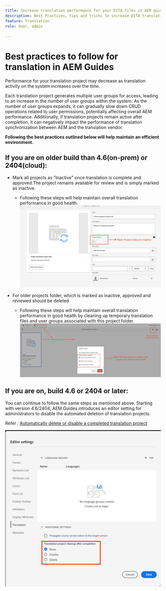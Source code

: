 ```yaml
---
title: Increase translation performance for your DITA files in AEM guides 
description: Best Practices, tips and tricks to increase DITA translation project performance in AEM Guides 
feature: Translation
role: User, admin

---
```

# Best practices to follow for translation in AEM Guides 

Performance for your translation project may decrease as translation activity on the system increases over the time.

Each translation project generates multiple user groups for access, leading to an increase in the number of user groups within the system. As the number of user groups expands, it can gradually slow down CRUD operations related to user permissions, potentially affecting overall AEM performance. Additionally, if translation projects remain active after completion, it can negatively impact the performance of translation synchronization between AEM and the translation vendor.

**Following the best practices outlined below will help maintain an efficient environment.**

## If you are on older build than  4.6(on-prem) or 2404(cloud):

-  Mark all projects as "Inactive" once translation is complete and approved.The project remains available for review and is simply marked as inactive.
    - Following these steps will help maintain overall translation performance in good health.
![Inactive Translation Project ](../assets/translation/translation-project-image1.png)

- For older projects folder, which is marked as inactive, approved and reviewed should be deleted
    - Following these steps will help maintain overall translation performance in good health by cleaning up temporary translation files and user groups associated with this project folder.
![Delete Translation Project and folder  ](../assets/translation/translation-project-image2.png)
   

## If you are on, build 4.6 or 2404 or later:

You can continue to follow the same steps as mentioned above. Starting with version 4.6/2404, AEM Guides introduces an editor setting for administrators to disable the automated deletion of translation projects.

Refer : [Automatically delete or disable a completed translation project](https://experienceleague.adobe.com/en/docs/experience-manager-guides/using/user-guide/author-content/create-preview-topics/author-content-aem-guides/work-with-web-editor/translate-documents-web-editor#automatically-delete-or-disable-a-completed-translation-project)

![Automated settings to delete and disable translation project  in AEM Guides  ](../assets/translation/translation-project-image3.png)